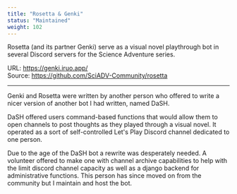 ```yaml
---
title: "Rosetta & Genki"
status: "Maintained"
weight: 102
---
```

Rosetta (and its partner Genki) serve as a visual novel playthrough bot in several Discord servers for the Science Adventure series.

URL: https://genki.iruo.app/   
Source: https://github.com/SciADV-Community/rosetta
<!--more-->
---

Genki and Rosetta were written by another person who offered to write a nicer version of another bot I had written, named DaSH. 

DaSH offered users command-based functions that would allow them to open channels to post thoughts as they played through a visual novel. It operated as a sort of self-controlled Let's Play Discord channel dedicated to one person.

Due to the age of the DaSH bot a rewrite was desperately needed. A volunteer offered to make one with channel archive capabilities to help with the limit discord channel capacity as well as a django backend for administrative functions. This person has since moved on from the community but I maintain and host the bot. 